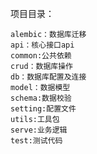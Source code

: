 项目目录：

    alembic：数据库迁移
    api：核心接口api 
    common:公共依赖
    crud：数据库操作
    db：数据库配置及连接
    model：数据模型
    schema:数据校验
    setting:配置文件
    utils:工具包
    serve:业务逻辑
    test:测试代码
    
 
    
    
    
